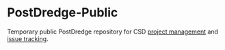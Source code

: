 # PostDredge-Public

Temporary public PostDredge repository for CSD [project management](https://github.com/gldd-se/PostDredge-Public/projects/3) and [issue tracking](https://github.com/gldd-se/PostDredge-Public/issues).
